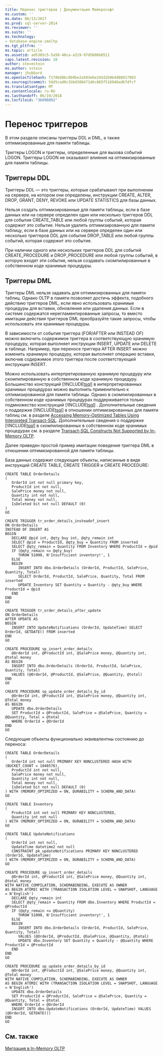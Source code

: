 ```yaml
---
title: Перенос триггеров | Документация Майкрософт
ms.custom: ''
ms.date: 06/13/2017
ms.prod: sql-server-2014
ms.reviewer: ''
ms.suite: ''
ms.technology:
- database-engine-imoltp
ms.tgt_pltfrm: ''
ms.topic: article
ms.assetid: ad5385c5-5a50-40ca-a319-97d5606b8511
caps.latest.revision: 10
author: stevestein
ms.author: sstein
manager: jhubbard
ms.openlocfilehash: f1f86d8bc9b9be2a503e6e245d2b0b4d88917903
ms.sourcegitcommit: 5dd5cad0c1bbd308471d6c885f516948ad67dfcf
ms.translationtype: MT
ms.contentlocale: ru-RU
ms.lasthandoff: 06/19/2018
ms.locfileid: "36098892"
---
```

# <a name="migrating-triggers"></a>Перенос триггеров
  В этом разделе описаны триггеры DDL и DML, а также оптимизированные для памяти таблицы.  
  
 Триггеры LOGON и триггеры, определенные для вызова событий LOGON. Триггеры LOGON не оказывают влияния на оптимизированные для памяти таблицы.  
  
## <a name="ddl-triggers"></a>Триггеры DDL  
 Триггеры DDL — это триггеры, которые срабатывают при выполнении на сервере, на котором они определены, инструкции CREATE, ALTER, DROP, GRANT, DENY, REVOKE или UPDATE STATISTICS для базы данных.  
  
 Нельзя создать оптимизированные для памяти таблицы, если в базе данных или на сервере определен один или несколько триггеров DDL для события CREATE_TABLE или любой группы событий, которая содержит это событие. Нельзя удалить оптимизированную для памяти таблицу, если в базе данных или на сервере определен один или несколько триггеров DDL для события DROP_TABLE или любой группы событий, которая содержит это событие.  
  
 При наличии одного или нескольких триггеров DDL для событий CREATE_PROCEDURE и DROP_PROCEDURE или любой группы событий, в которую входят эти события, нельзя создавать скомпилированные в собственном коде хранимые процедуры.  
  
## <a name="dml-triggers"></a>Триггеры DML  
 Триггеры DML нельзя задавать для оптимизированных для памяти таблиц. Однако OLTP в памяти позволяет достичь эффекта, подобного действию триггеров DML, если явно использовать хранимые процедуры для вставки, обновления или удаления данных. Если в системе содержатся нерегламентированные запросы, то вместо имитации действия триггеров DML преобразуйте такие запросы, чтобы использовать эти хранимые процедуры.  
  
 В зависимости от события триггера (FOR/AFTER или INSTEAD OF) можно включить содержимое триггера в соответствующую хранимую процедуру, которая выполняет инструкции INSERT, UPDATE или DELETE в таблице. Например, при переносе триггера AFTER INSERT можно изменить хранимую процедуру, которая выполняет операцию вставки, включив содержимое этого триггера после соответствующей инструкции INSERT.  
  
 Можно использовать интерпретированную хранимую процедуру или скомпилированную в собственном коде хранимую процедуру. Большинство конструкций [!INCLUDE[tsql](../../includes/tsql-md.md)] в интерпретированных хранимых процедурах можно выполнить применительно к оптимизированной для памяти таблицы. Однако в скомпилированных в собственном коде хранимых процедурах поддерживается только подмножество конструкций [!INCLUDE[tsql](../../includes/tsql-md.md)] . Дополнительные сведения о поддержке [!INCLUDE[tsql](../../includes/tsql-md.md)] в отношении оптимизированных для памяти таблиц см. в разделе [Accessing Memory-Optimized Tables Using Interpreted Transact-SQL](accessing-memory-optimized-tables-using-interpreted-transact-sql.md). Дополнительные сведения о поддержке [!INCLUDE[tsql](../../includes/tsql-md.md)] в скомпилированных в собственном коде хранимых процедурах см. в разделе [Transact-SQL Constructs Not Supported by In-Memory OLTP](transact-sql-constructs-not-supported-by-in-memory-oltp.md).  
  
 Далее приведен простой пример имитации поведения триггера DML в отношении оптимизированной для памяти таблицы.  
  
 База данных содержит следующие объекты, написанные в виде инструкций CREATE TABLE, CREATE TRIGGER и CREATE PROCEDURE:  
  
```tsql  
CREATE TABLE OrderDetails  
(  
   OrderId int not null primary key,  
   ProductId int not null,  
   SalePrice money not null,  
   Quantity int not null,  
   Total money not null,  
   IsDeleted bit not null DEFAULT (0)  
)  
GO  
  
CREATE TRIGGER tr_order_details_insteadof_insert  
ON OrderDetails  
INSTEAD OF INSERT AS  
BEGIN  
   DECLARE @pid int, @qty_buy int, @qty_remain int  
   SELECT @pid = ProductId, @qty_buy = Quantity FROM inserted  
   SELECT @qty_remain = Quantity FROM Inventory WHERE ProductId = @pid  
   IF (@qty_remain <= @qty_buy)  
      THROW 51000, N'Insufficient inventory!', 1  
   ELSE  
   BEGIN  
      INSERT INTO dbo.OrderDetails (OrderId, ProductId, SalePrice, Quantity, Total)   
      SELECT OrderId, ProductId, SalePrice, Quantity, Total FROM inserted  
      UPDATE Inventory SET Quantity = Quantity - @qty_buy WHERE ProductId = @pid  
   END  
END  
GO  
  
CREATE TRIGGER tr_order_details_after_update  
ON OrderDetails  
AFTER UPDATE AS  
BEGIN  
   INSERT INTO UpdateNotifications (OrderId, UpdateTime) SELECT OrderId, GETDATE() FROM inserted     
END  
GO  
  
CREATE PROCEDURE sp_insert_order_details   
   @OrderId int, @ProductId int, @SalePrice money, @Quantity int, @total money  
AS BEGIN  
   INSERT INTO dbo.OrderDetails (OrderId, ProductId, SalePrice, Quantity, Total)  
   VALUES (@OrderId, @ProductId, @SalePrice, @Quantity, @total)  
END  
GO  
  
CREATE PROCEDURE sp_update_order_details_by_id  
   @OrderId int, @ProductId int, @SalePrice money, @Quantity int, @Total money  
AS BEGIN  
   UPDATE dbo.OrderDetails   
   SET ProductId = @ProductId, SalePrice = @SalePrice, Quantity = @Quantity, Total = @total  
   WHERE OrderId = @OrderId  
END  
GO  
```  
  
 Следующие объекты функционально эквивалентны состоянию до переноса:  
  
```tsql  
CREATE TABLE OrderDetails  
(  
   OrderId int not null PRIMARY KEY NONCLUSTERED HASH WITH (BUCKET_COUNT = 1048576),  
   ProductId int not null,  
   SalePrice money not null,  
   Quantity int not null,  
   Total money not null,  
   IsDeleted bit not null DEFAULT (0)  
) WITH (MEMORY_OPTIMIZED = ON, DURABILITY = SCHEMA_AND_DATA)  
GO  
  
CREATE TABLE Inventory  
(  
   ProductId int not null PRIMARY KEY NONCLUSTERED,  
   Quantity int not null  
) WITH (MEMORY_OPTIMIZED = ON, DURABILITY = SCHEMA_AND_DATA)  
GO  
  
CREATE TABLE UpdateNotifications  
(  
   OrderId int not null,  
   UpdateTime datetime2 not null  
   CONSTRAINT pk_updateNotifications PRIMARY KEY NONCLUSTERED (OrderId, UpdateTime)  
) WITH (MEMORY_OPTIMIZED = ON, DURABILITY = SCHEMA_AND_DATA)  
GO  
  
CREATE PROCEDURE sp_insert_order_details   
   @OrderId int, @ProductId int, @SalePrice money, @Quantity int, @total money  
WITH NATIVE_COMPILATION, SCHEMABINDING, EXECUTE AS OWNER  
AS BEGIN ATOMIC WITH (TRANSACTION ISOLATION LEVEL = SNAPSHOT, LANGUAGE = N'English')  
   DECLARE @qty_remain int  
   SELECT @qty_remain = Quantity FROM dbo.Inventory WHERE ProductId = @ProductId  
   IF (@qty_remain <= @Quantity)  
      THROW 51000, N'Insufficient inventory!', 1  
   ELSE  
   BEGIN  
      INSERT INTO dbo.OrderDetails (OrderId, ProductId, SalePrice, Quantity, Total)   
      VALUES (@OrderId, @ProductId, @SalePrice, @Quantity, @total)  
      UPDATE dbo.Inventory SET Quantity = Quantity - @Quantity WHERE ProductId = @ProductId  
   END  
END  
GO  
  
CREATE PROCEDURE sp_update_order_details_by_id  
   @OrderId int, @ProductId int, @SalePrice money, @Quantity int, @Total money  
WITH NATIVE_COMPILATION, SCHEMABINDING, EXECUTE AS OWNER  
AS BEGIN ATOMIC WITH (TRANSACTION ISOLATION LEVEL = SNAPSHOT, LANGUAGE = N'English')  
   UPDATE dbo.OrderDetails   
   SET ProductId = @ProductId, SalePrice = @SalePrice, Quantity = @Quantity, Total = @total  
   WHERE OrderId = @OrderId  
   INSERT INTO dbo.UpdateNotifications (OrderId, UpdateTime) VALUES (@OrderId, GETDATE())  
END  
GO  
```  
  
## <a name="see-also"></a>См. также  
 [Миграция в In-Memory OLTP](migrating-to-in-memory-oltp.md)  
  
  